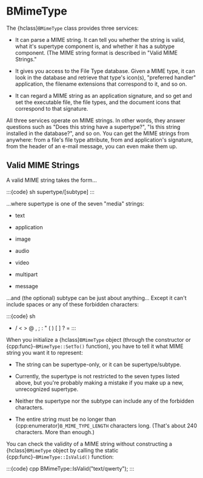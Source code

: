 # BMimeType

The {hclass}`BMimeType` class provides three services:

-   It can parse a MIME string. It can tell you whether the string is valid,
what it's supertype component is, and whether it has a subtype component.
(The MIME string format is described in "Valid MIME Strings."

-   It gives you access to the File Type database. Given a MIME type, it can
look in the database and retrieve that type's icon(s), "preferred handler"
application, the filename extensions that correspond to it, and so on.

-   It can regard a MIME string as an application signature, and so get and
set the executable file, the file types, and the document icons that
correspond to that signature.

All three services operate on MIME strings. In other words, they answer
questions such as "Does this string have a supertype?", "Is this string
installed in the database?", and so on. You can get the MIME strings from
anywhere: from a file's file type attribute, from and application's
signature, from the header of an e-mail message, you can even make them up.

## Valid MIME Strings

A valid MIME string takes the form…

:::{code} sh
supertype/[subtype]
:::

…where supertype is one of the seven "media" strings:

-   text

-   application

-   image

-   audio

-   video

-   multipart

-   message

…and (the optional) subtype can be just about anything… Except it can't
include spaces or any of these forbidden characters:

:::{code} sh
* / < > @ , ; : " ( ) [ ] ? =
:::

When you initialize a {hclass}`BMimeType` object (through the constructor
or {cpp:func}`~BMimeType::SetTo()` function), you have to tell it what MIME
string you want it to represent:

-   The string can be supertype-only, or it can be supertype/subtype.

-   Currently, the supertype is not restricted to the seven types listed
above, but you're probably making a mistake if you make up a new,
unrecognized supertype.

-   Neither the supertype nor the subtype can include any of the forbidden
characters.

-   The entire string must be no longer than
{cpp:enumerator}`B_MIME_TYPE_LENGTH` characters long. (That's about 240
characters. More than enough.)

You can check the validity of a MIME string without constructing a
{hclass}`BMimeType` object by calling the static
{cpp:func}`~BMimeType::IsValid()` function:

:::{code} cpp
BMimeType::IsValid("text/qwerty");
:::
